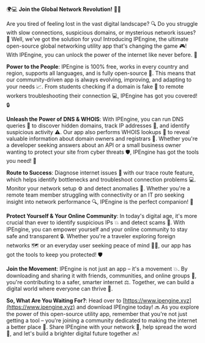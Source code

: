 🌍💻 **Join the Global Network Revolution!** 📡🚀

Are you tired of feeling lost in the vast digital landscape? 🔍 Do you struggle with slow connections, suspicious domains, or mysterious network issues? 💸 Well, we've got the solution for you! Introducing IPEngine, the ultimate open-source global networking utility app that's changing the game 🎮! With IPEngine, you can unlock the power of the internet like never before. 🌟

**Power to the People**: IPEngine is 100% free, works in every country and region, supports all languages, and is fully open-source 💯. This means that our community-driven app is always evolving, improving, and adapting to your needs 📈. From students checking if a domain is fake 👀 to remote workers troubleshooting their connection 💻, IPEngine has got you covered! 🔒

**Unleash the Power of DNS & WHOIS**: With IPEngine, you can run DNS queries 💪 to discover hidden domains, track IP addresses 📍, and identify suspicious activity ⚠️. Our app also performs WHOIS lookups 👥 to reveal valuable information about domain owners and registrars 🔑. Whether you're a developer seeking answers about an API or a small business owner wanting to protect your site from cyber threats 🛡️, IPEngine has got the tools you need! 💸

**Route to Success**: Diagnose internet issues 📍 with our trace route feature, which helps identify bottlenecks and troubleshoot connection problems 💻. Monitor your network setup ⚙️ and detect anomalies 👀. Whether you're a remote team member struggling with connectivity or an IT pro seeking insight into network performance 🔍, IPEngine is the perfect companion! 🤝

**Protect Yourself & Your Online Community**: In today's digital age, it's more crucial than ever to identify suspicious IPs 💥 and detect scams 🚨. With IPEngine, you can empower yourself and your online community to stay safe and transparent 🔒. Whether you're a traveler exploring foreign networks 🗺️ or an everyday user seeking peace of mind 💆‍♀️, our app has got the tools to keep you protected! 🛡️

**Join the Movement**: IPEngine is not just an app – it's a movement 💥. By downloading and sharing it with friends, communities, and online groups 👫, you're contributing to a safer, smarter internet ⚖️. Together, we can build a digital world where everyone can thrive 🌈.

**So, What Are You Waiting For?**: Head over to [https://www.ipengine.xyz](https://www.ipengine.xyz) and download IPEngine today! 🔜 As you explore the power of this open-source utility app, remember that you're not just getting a tool – you're joining a community dedicated to making the internet a better place 🌟. Share IPEngine with your network 📱, help spread the word 💬, and let's build a brighter digital future together 🔜!
